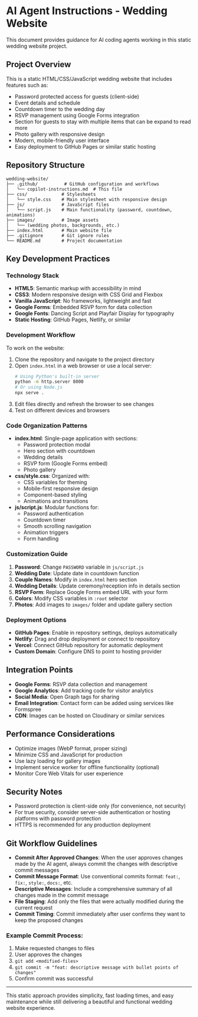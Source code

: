 # AI Agent Instructions - Wedding Website

This document provides guidance for AI coding agents working in this static wedding website project.

## Project Overview

This is a static HTML/CSS/JavaScript wedding website that includes features such as:
- Password protected access for guests (client-side)
- Event details and schedule
- Countdown timer to the wedding day
- RSVP management using Google Forms integration
- Section for guests to stay with multiple items that can be expand to read more
- Photo gallery with responsive design
- Modern, mobile-friendly user interface
- Easy deployment to GitHub Pages or similar static hosting

## Repository Structure

```
wedding-website/
├── .github/          # GitHub configuration and workflows
│   └── copilot-instructions.md  # This file
├── css/             # Stylesheets
│   └── style.css    # Main stylesheet with responsive design
├── js/              # JavaScript files
│   └── script.js    # Main functionality (password, countdown, animations)
├── images/          # Image assets
│   └── (wedding photos, backgrounds, etc.)
├── index.html       # Main website file
├── .gitignore       # Git ignore rules
└── README.md        # Project documentation
```

## Key Development Practices

### Technology Stack
- **HTML5**: Semantic markup with accessibility in mind
- **CSS3**: Modern responsive design with CSS Grid and Flexbox
- **Vanilla JavaScript**: No frameworks, lightweight and fast
- **Google Forms**: Embedded RSVP form for data collection
- **Google Fonts**: Dancing Script and Playfair Display for typography
- **Static Hosting**: GitHub Pages, Netlify, or similar

### Development Workflow
To work on the website:
1. Clone the repository and navigate to the project directory
2. Open `index.html` in a web browser or use a local server:
   ```bash
   # Using Python's built-in server
   python -m http.server 8000
   # Or using Node.js
   npx serve .
   ```
3. Edit files directly and refresh the browser to see changes
4. Test on different devices and browsers

### Code Organization Patterns
- **index.html**: Single-page application with sections:
  - Password protection modal
  - Hero section with countdown
  - Wedding details
  - RSVP form (Google Forms embed)
  - Photo gallery
- **css/style.css**: Organized with:
  - CSS variables for theming
  - Mobile-first responsive design
  - Component-based styling
  - Animations and transitions
- **js/script.js**: Modular functions for:
  - Password authentication
  - Countdown timer
  - Smooth scrolling navigation
  - Animation triggers
  - Form handling

### Customization Guide
1. **Password**: Change `PASSWORD` variable in `js/script.js`
2. **Wedding Date**: Update date in countdown function
3. **Couple Names**: Modify in `index.html` hero section
4. **Wedding Details**: Update ceremony/reception info in details section
5. **RSVP Form**: Replace Google Forms embed URL with your form
6. **Colors**: Modify CSS variables in `:root` selector
7. **Photos**: Add images to `images/` folder and update gallery section

### Deployment Options
- **GitHub Pages**: Enable in repository settings, deploys automatically
- **Netlify**: Drag and drop deployment or connect to repository
- **Vercel**: Connect GitHub repository for automatic deployment
- **Custom Domain**: Configure DNS to point to hosting provider

## Integration Points
- **Google Forms**: RSVP data collection and management
- **Google Analytics**: Add tracking code for visitor analytics
- **Social Media**: Open Graph tags for sharing
- **Email Integration**: Contact form can be added using services like Formspree
- **CDN**: Images can be hosted on Cloudinary or similar services

## Performance Considerations
- Optimize images (WebP format, proper sizing)
- Minimize CSS and JavaScript for production
- Use lazy loading for gallery images
- Implement service worker for offline functionality (optional)
- Monitor Core Web Vitals for user experience

## Security Notes
- Password protection is client-side only (for convenience, not security)
- For true security, consider server-side authentication or hosting platforms with password protection
- HTTPS is recommended for any production deployment

## Git Workflow Guidelines
- **Commit After Approved Changes**: When the user approves changes made by the AI agent, always commit the changes with descriptive commit messages
- **Commit Message Format**: Use conventional commits format: `feat:`, `fix:`, `style:`, `docs:`, etc.
- **Descriptive Messages**: Include a comprehensive summary of all changes made in the commit message
- **File Staging**: Add only the files that were actually modified during the current request
- **Commit Timing**: Commit immediately after user confirms they want to keep the proposed changes

### Example Commit Process:
1. Make requested changes to files
2. User approves the changes
3. `git add <modified-files>`
4. `git commit -m "feat: descriptive message with bullet points of changes"`
5. Confirm commit was successful

---

This static approach provides simplicity, fast loading times, and easy maintenance while still delivering a beautiful and functional wedding website experience.
